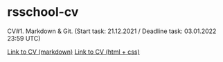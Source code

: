 # rsschool-cv
CV#1. Markdown &amp; Git. (Start task: 21.12.2021 / Deadline task: 03.01.2022 23:59 UTC)

[Link to CV (markdown)](https://vovoka-path.github.io/rsschool-cv/cv)
[Link to CV (html + css)](https://vovoka-path.github.io/rsschool-cv/)